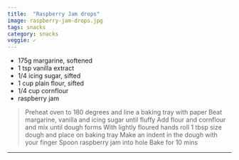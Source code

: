 ```yaml
---
title:  "Raspberry Jam drops"
image: raspberry-jam-drops.jpg
tags: snacks
category: snacks
veggie: ✓
---
```


* 175g margarine, softened
* 1 tsp vanilla extract
* 1/4 icing sugar, sifted
* 1 cup plain flour, sifted 
* 1/4 cup cornflour
* raspberry jam 


> Preheat oven to 180 degrees and line a baking tray with paper
> Beat margarine, vanilla and icing sugar until fluffy
> Add flour and cornflour and mix until dough forms
> With lightly floured hands roll 1 tbsp size dough and place on baking tray
> Make an indent in the dough with your finger
> Spoon raspberry jam into hole
> Bake for 10 mins

---
